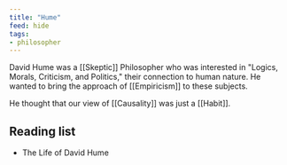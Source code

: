 ```yaml
---
title: "Hume"
feed: hide
tags:
- philosopher
---
```


David Hume was a [[Skeptic]] Philosopher who was interested in "Logics, Morals, Criticism, and Politics," their connection to human nature. He wanted to bring the approach of [[Empiricism]] to these subjects.

He thought that our view of [[Causality]] was just a [[Habit]]. 

## Reading list

* The Life of David Hume